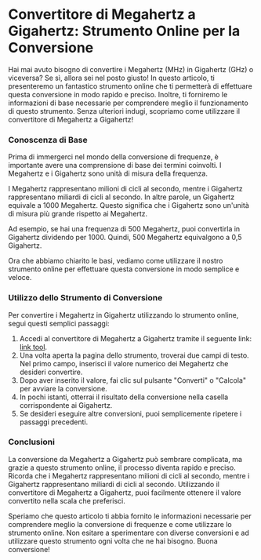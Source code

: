 Convertitore di Megahertz a Gigahertz: Strumento Online per la Conversione
==========================================================================

Hai mai avuto bisogno di convertire i Megahertz (MHz) in Gigahertz (GHz) o viceversa? Se sì, allora sei nel posto giusto! In questo articolo, ti presenteremo un fantastico strumento online che ti permetterà di effettuare questa conversione in modo rapido e preciso. Inoltre, ti forniremo le informazioni di base necessarie per comprendere meglio il funzionamento di questo strumento. Senza ulteriori indugi, scopriamo come utilizzare il convertitore di Megahertz a Gigahertz!

### Conoscenza di Base

Prima di immergerci nel mondo della conversione di frequenze, è importante avere una comprensione di base dei termini coinvolti. I Megahertz e i Gigahertz sono unità di misura della frequenza.

I Megahertz rappresentano milioni di cicli al secondo, mentre i Gigahertz rappresentano miliardi di cicli al secondo. In altre parole, un Gigahertz equivale a 1000 Megahertz. Questo significa che i Gigahertz sono un'unità di misura più grande rispetto ai Megahertz.

Ad esempio, se hai una frequenza di 500 Megahertz, puoi convertirla in Gigahertz dividendo per 1000. Quindi, 500 Megahertz equivalgono a 0,5 Gigahertz.

Ora che abbiamo chiarito le basi, vediamo come utilizzare il nostro strumento online per effettuare questa conversione in modo semplice e veloce.

### Utilizzo dello Strumento di Conversione

Per convertire i Megahertz in Gigahertz utilizzando lo strumento online, segui questi semplici passaggi:

1. Accedi al convertitore di Megahertz a Gigahertz tramite il seguente link: [link tool](https://www.onlinecalculatorsfree.com/it/convert/megahertz-to-gigahertz.html).
2. Una volta aperta la pagina dello strumento, troverai due campi di testo. Nel primo campo, inserisci il valore numerico dei Megahertz che desideri convertire.
3. Dopo aver inserito il valore, fai clic sul pulsante "Converti" o "Calcola" per avviare la conversione.
4. In pochi istanti, otterrai il risultato della conversione nella casella corrispondente ai Gigahertz.
5. Se desideri eseguire altre conversioni, puoi semplicemente ripetere i passaggi precedenti.

### Conclusioni

La conversione da Megahertz a Gigahertz può sembrare complicata, ma grazie a questo strumento online, il processo diventa rapido e preciso. Ricorda che i Megahertz rappresentano milioni di cicli al secondo, mentre i Gigahertz rappresentano miliardi di cicli al secondo. Utilizzando il convertitore di Megahertz a Gigahertz, puoi facilmente ottenere il valore convertito nella scala che preferisci.

Speriamo che questo articolo ti abbia fornito le informazioni necessarie per comprendere meglio la conversione di frequenze e come utilizzare lo strumento online. Non esitare a sperimentare con diverse conversioni e ad utilizzare questo strumento ogni volta che ne hai bisogno. Buona conversione!